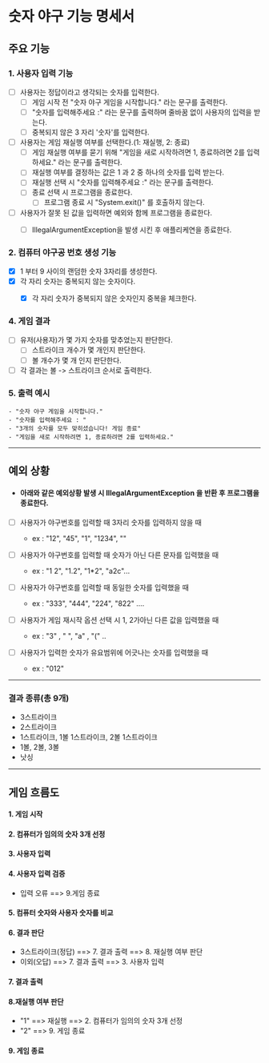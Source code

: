 # 숫자 야구 기능 명세서

## 주요 기능

### 1. 사용자 입력 기능
  - [ ] 사용자는 정답이라고 생각되는 숫자를 입력한다.
    - [ ] 게임 시작 전 "숫자 야구 게임을 시작합니다." 라는 문구를 출력한다.
    - [ ] "숫자를 입력해주세요 :" 라는 문구를 출력하며 줄바꿈 없이 사용자의 입력을 받는다.
    - [ ] 중복되지 않은 3 자리 '숫자'를 입력한다.
    
  - [ ] 사용자는 게임 재실행 여부를 선택한다.(1: 재실행, 2: 종료)
    - [ ] 게임 재실행 여부를 묻기 위해 "게임을 새로 시작하려면 1, 종료하려면 2를 입력하세요." 라는 문구를 출력한다.
    - [ ] 재실행 여부를 결정하는 값은 1 과 2 중 하나의 숫자를 입력 받는다.
    - [ ] 재실행 선택 시 "숫자를 입력해주세요 :" 라는 문구를 출력한다.
    - [ ] 종료 선택 시 프로그램을 종료한다.
      - [ ] 프로그램 종료 시 "System.exit()" 를 호출하지 않는다.
    
  - [ ] 사용자가 잘못 된 값을 입력하면 예외와 함께 프로그램을 종료한다.
    - [ ] IllegalArgumentException을 발생 시킨 후 애플리케연을 종료한다.
    
  
### 2. 컴퓨터 야구공 번호 생성 기능

- [x] 1 부터 9 사이의 랜덤한 숫자 3자리를 생성한다.
- [x] 각 자리 숫자는 중복되지 않는 숫자이다.
  - [x] 각 자리 숫자가 중복되지 않은 숫자인지 중복을 체크한다. 


### 4. 게임 결과

- [ ] 유저(사용자)가 몇 가지 숫자를 맞추었는지 판단한다.
  - [ ] 스트라이크 개수가 몇 개인지 판단한다.
  - [ ] 볼 개수가 몇 개 인지 판단한다.
- [ ] 각 결과는 볼 -> 스트라이크 순서로 출력한다.

### 5. 출력 예시
    - "숫자 야구 게임을 시작합니다."
    - "숫자를 입력해주세요 : "
    - "3개의 숫자를 모두 맞히셨습니다! 게임 종료"
    - "게임을 새로 시작하려면 1, 종료하려면 2를 입력하세요."

--- 

## 예외 상황

- #### 아래와 같은 예외상황 발생 시 IllegalArgumentException 을 반환 후 프로그램을 종료한다.
- [ ] 사용자가 야구번호를 입력할 때 3자리 숫자를 입력하지 않을 때
    - ex : "12", "45", "1", "1234", ""

- [ ] 사용자가 야구번호를 입력할 때 숫자가 아닌 다른 문자를 입력했을 때
    - ex : "1 2", "1.2", "1*2", "a2c"...

- [ ] 사용자가 야구번호를 입력할 때 동일한 숫자를 입력했을 때
    - ex : "333", "444", "224", "822" ....

- [ ] 사용자가 게임 재시작 옵션 선택 시 1, 2가아닌 다른 값을 입력했을 때
    - ex : "3" , " ", "a" , "(" ..

- [ ] 사용자가 입력한 숫자가 유요범위에 어긋나는 숫자를 입력했을 때
  - ex : "012"

---

### 결과 종류(총 9개)

- 3스트라이크
- 2스트라이크
- 1스트라이크, 1볼 1스트라이크, 2볼 1스트라이크
- 1볼, 2볼, 3볼
- 낫싱

---

## 게임 흐름도

#### 1. 게임 시작

#### 2. 컴퓨터가 임의의 숫자 3개 선정

#### 3. 사용자 입력

#### 4. 사용자 입력 검증

- 입력 오류 ==> 9.게임 종료

#### 5. 컴퓨터 숫자와 사용자 숫자를 비교

#### 6. 결과 판단

- 3스트라이크(정답) ==> 7. 결과 출력 ==> 8. 재실행 여부 판단
- 이외(오답) ==> 7. 결과 출력 ==> 3. 사용자 입력

#### 7. 결과 출력

#### 8.재실행 여부 판단

- "1" ==> 재실행 ==> 2. 컴퓨터가 임의의 숫자 3개 선정
- "2" ==> 9. 게임 종료

#### 9. 게임 종료

